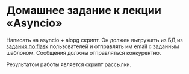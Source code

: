 # Домашнее задание к лекции «Asyncio»

Написать на asyncio + aiopg скрипт.
Он должен выгружать из БД из [задания по flask](../flask) пользователей и отправлять им email с заданным шаблоном. 
Сообщения должны отправляться конкурентно.

Результатом работы является скрипт рассылки.